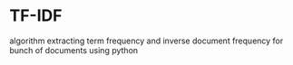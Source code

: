 # TF-IDF
algorithm extracting term frequency and inverse document frequency for bunch of documents using python 

